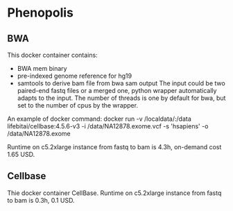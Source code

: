 # Phenopolis 

## BWA 
This docker container contains:
* BWA mem binary
* pre-indexed genome reference for hg19
* samtools to derive bam file from bwa sam output 
The input could be two paired-end fastq files or a merged one, python wrapper automatically adapts to the input.
The number of threads is one by default for bwa, but set to the number of cpus by the wrapper.

An example of docker command: docker run -v /localdata/:/data lifebitai/cellbase:4.5.6-v3  -i /data/NA12878.exome.vcf -s 'hsapiens' -o /data/NA12878.exome 

Runtime on c5.2xlarge instance from fastq to bam is 4.3h, on-demand cost 1.65 USD.

## Cellbase 
Thie docker container CellBase.
Runtime on c5.2xlarge instance from fastq to bam is 0.3h, 0.1 USD.
